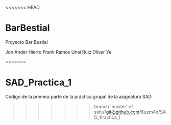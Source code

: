<<<<<<< HEAD
# BarBestial

Proyecto Bar Bestial

Jon Ander Hierro
Frank Ramos
Unai Ruiz
Oliver Ye


=======
# SAD_Practica_1
Código de la primera parte de la práctica grupal de la asignatura SAD.
>>>>>>> branch 'master' of ssh://git@github.com/6uzm4n/SAD_Practica_1
